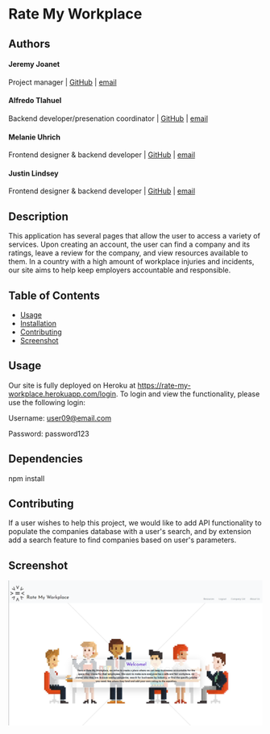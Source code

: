 # Rate My Workplace

## Authors
#### Jeremy Joanet 
Project manager | [GitHub](mailto:https://github.com/Vygoth) | [email](JeremyJoanet@protonmail.com)

#### Alfredo Tlahuel
Backend developer/presenation coordinator | [GitHub](https://github.com/Vfredo602) | [email](mailto:Vfredo602@gmail.com)

#### Melanie Uhrich 
Frontend designer & backend developer | [GitHub](https://github.com/melanieuhrich) | [email](mailto:melanieuhrich13@gmail.com)

#### Justin Lindsey
Frontend designer & backend developer | [GitHub](https://github.com/JusticeGTR) | [email](mailto:justinlindseylhr@gmail.com)

## Description
This application has several pages that allow the user to access a variety of services. Upon creating an account, the user can find a company and its ratings, leave a review for the company, and view resources available to them. In a country with a high amount of workplace injuries and incidents, our site aims to help keep employers accountable and responsible.

## Table of Contents
- [Usage](#Usage)
- [Installation](#Dependencies)
- [Contributing](#Contributing)
- [Screenshot](#Screenshot)

## Usage
Our site is fully deployed on Heroku at https://rate-my-workplace.herokuapp.com/login. To login and view the functionality, please use the following login:

Username: user09@email.com

Password: password123


## Dependencies
npm install

## Contributing
If a user wishes to help this project, we would like to add API functionality to populate the companies database with a user's search, and by extension add a search feature to find companies based on user's parameters.

## Screenshot
![Screenshot](./public/assets/screenshot.png)
